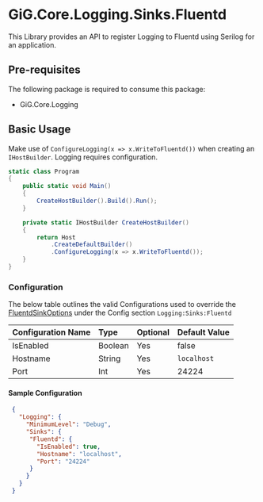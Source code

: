 # GiG.Core.Logging.Sinks.Fluentd

This Library provides an API to register Logging to Fluentd using Serilog for an application.

## Pre-requisites

The following package is required to consume this package:
 - GiG.Core.Logging
 
## Basic Usage

Make use of `ConfigureLogging(x => x.WriteToFluentd())` when creating an `IHostBuilder`. Logging requires configuration.

```csharp
static class Program
{
    public static void Main()
    {
        CreateHostBuilder().Build().Run();
    }

    private static IHostBuilder CreateHostBuilder()
    {
        return Host
            .CreateDefaultBuilder()
            .ConfigureLogging(x => x.WriteToFluentd());
    }
}
```

### Configuration

The below table outlines the valid Configurations used to override the [FluentdSinkOptions](../src/GiG.Core.Logging.Sinks.Fluentd/Internal/FluentdSinkOptions.cs) under the Config section `Logging:Sinks:Fluentd`

| Configuration Name | Type    | Optional | Default Value |
|:-------------------|:--------|:---------|:--------------|
| IsEnabled          | Boolean | Yes      | false         |
| Hostname           | String  | Yes      | `localhost`   |
| Port               | Int     | Yes      | 24224         |

#### Sample Configuration

```json
 {
   "Logging": {
     "MinimumLevel": "Debug",
     "Sinks": {
      "Fluentd": {
        "IsEnabled": true, 
        "Hostname": "localhost",
        "Port": "24224"
      }
     }
   }
 }
```